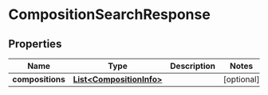

# CompositionSearchResponse

## Properties

Name | Type | Description | Notes
------------ | ------------- | ------------- | -------------
**compositions** | [**List&lt;CompositionInfo&gt;**](CompositionInfo.md) |  |  [optional]



